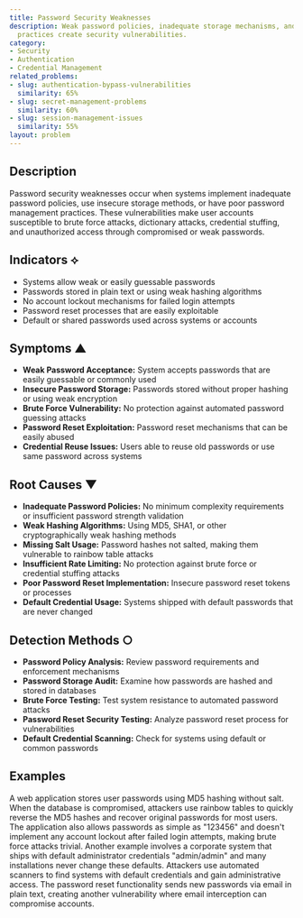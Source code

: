 ```yaml
---
title: Password Security Weaknesses
description: Weak password policies, inadequate storage mechanisms, and poor authentication
  practices create security vulnerabilities.
category:
- Security
- Authentication
- Credential Management
related_problems:
- slug: authentication-bypass-vulnerabilities
  similarity: 65%
- slug: secret-management-problems
  similarity: 60%
- slug: session-management-issues
  similarity: 55%
layout: problem
---
```


## Description

Password security weaknesses occur when systems implement inadequate password policies, use insecure storage methods, or have poor password management practices. These vulnerabilities make user accounts susceptible to brute force attacks, dictionary attacks, credential stuffing, and unauthorized access through compromised or weak passwords.

## Indicators ⟡

- Systems allow weak or easily guessable passwords
- Passwords stored in plain text or using weak hashing algorithms
- No account lockout mechanisms for failed login attempts
- Password reset processes that are easily exploitable
- Default or shared passwords used across systems or accounts

## Symptoms ▲

- **Weak Password Acceptance:** System accepts passwords that are easily guessable or commonly used
- **Insecure Password Storage:** Passwords stored without proper hashing or using weak encryption
- **Brute Force Vulnerability:** No protection against automated password guessing attacks
- **Password Reset Exploitation:** Password reset mechanisms that can be easily abused
- **Credential Reuse Issues:** Users able to reuse old passwords or use same password across systems

## Root Causes ▼

- **Inadequate Password Policies:** No minimum complexity requirements or insufficient password strength validation
- **Weak Hashing Algorithms:** Using MD5, SHA1, or other cryptographically weak hashing methods
- **Missing Salt Usage:** Password hashes not salted, making them vulnerable to rainbow table attacks
- **Insufficient Rate Limiting:** No protection against brute force or credential stuffing attacks
- **Poor Password Reset Implementation:** Insecure password reset tokens or processes
- **Default Credential Usage:** Systems shipped with default passwords that are never changed

## Detection Methods ○

- **Password Policy Analysis:** Review password requirements and enforcement mechanisms
- **Password Storage Audit:** Examine how passwords are hashed and stored in databases
- **Brute Force Testing:** Test system resistance to automated password attacks
- **Password Reset Security Testing:** Analyze password reset process for vulnerabilities
- **Default Credential Scanning:** Check for systems using default or common passwords

## Examples

A web application stores user passwords using MD5 hashing without salt. When the database is compromised, attackers use rainbow tables to quickly reverse the MD5 hashes and recover original passwords for most users. The application also allows passwords as simple as "123456" and doesn't implement any account lockout after failed login attempts, making brute force attacks trivial. Another example involves a corporate system that ships with default administrator credentials "admin/admin" and many installations never change these defaults. Attackers use automated scanners to find systems with default credentials and gain administrative access. The password reset functionality sends new passwords via email in plain text, creating another vulnerability where email interception can compromise accounts.